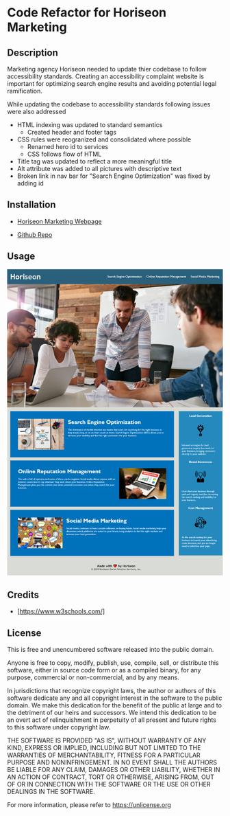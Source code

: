 # Code Refactor for Horiseon Marketing
## Description
Marketing agency Horiseon needed to update thier codebase to follow accessibility standards. Creating an accessibility complaint website is important  for optimizing search engine results and avoiding potential legal ramification. 

While updating the codebase to accessibility standards following issues were also addressed 

* HTML indexing was updated to standard semantics
    * Created header and footer tags
* CSS rules were reogranized and consolidated where possible
    * Renamed hero id to services 
    * CSS follows flow of HTML 
* Title tag was updated to reflect a more meaningful title
* Alt attribute was added to all pictures with descriptive text
* Broken link in nav bar for "Search Engine Optimization" was fixed by adding id 

## Installation

* [Horiseon Marketing Webpage](https://kestleolson.github.io/code-refactor1/index.html)

* [Github Repo](https://github.com/KestleOlson/code-refactor1)

## Usage

![Image of Horiseon Webpage](assets/images/code-refactor1-Horiseon.png)

## Credits
* [https://www.w3schools.com/]

## License
This is free and unencumbered software released into the public domain.

Anyone is free to copy, modify, publish, use, compile, sell, or
distribute this software, either in source code form or as a compiled
binary, for any purpose, commercial or non-commercial, and by any
means.

In jurisdictions that recognize copyright laws, the author or authors
of this software dedicate any and all copyright interest in the
software to the public domain. We make this dedication for the benefit
of the public at large and to the detriment of our heirs and
successors. We intend this dedication to be an overt act of
relinquishment in perpetuity of all present and future rights to this
software under copyright law.

THE SOFTWARE IS PROVIDED "AS IS", WITHOUT WARRANTY OF ANY KIND,
EXPRESS OR IMPLIED, INCLUDING BUT NOT LIMITED TO THE WARRANTIES OF
MERCHANTABILITY, FITNESS FOR A PARTICULAR PURPOSE AND NONINFRINGEMENT.
IN NO EVENT SHALL THE AUTHORS BE LIABLE FOR ANY CLAIM, DAMAGES OR
OTHER LIABILITY, WHETHER IN AN ACTION OF CONTRACT, TORT OR OTHERWISE,
ARISING FROM, OUT OF OR IN CONNECTION WITH THE SOFTWARE OR THE USE OR
OTHER DEALINGS IN THE SOFTWARE.

For more information, please refer to <https://unlicense.org>
